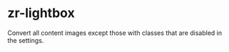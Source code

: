 # zr-lightbox
Convert all content images except those with classes that are disabled in the settings.
